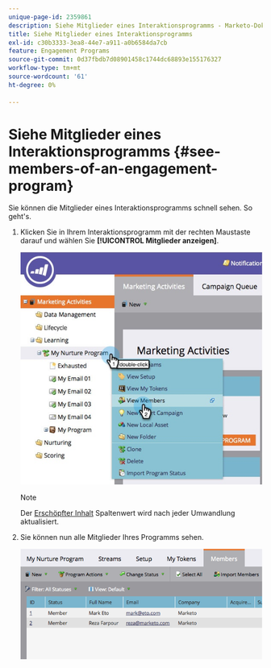 ```yaml
---
unique-page-id: 2359861
description: Siehe Mitglieder eines Interaktionsprogramms - Marketo-Dokumente - Produktdokumentation
title: Siehe Mitglieder eines Interaktionsprogramms
exl-id: c30b3333-3ea8-44e7-a911-a0b6584da7cb
feature: Engagement Programs
source-git-commit: 0d37fbdb7d08901458c1744dc68893e155176327
workflow-type: tm+mt
source-wordcount: '61'
ht-degree: 0%

---
```


# Siehe Mitglieder eines Interaktionsprogramms {#see-members-of-an-engagement-program}

Sie können die Mitglieder eines Interaktionsprogramms schnell sehen. So geht&#39;s.

1. Klicken Sie in Ihrem Interaktionsprogramm mit der rechten Maustaste darauf und wählen Sie **[!UICONTROL Mitglieder anzeigen]**.

   ![](assets/membersofengagement.jpg)

   >[!NOTE]
   >
   >Der [Erschöpfter Inhalt](/help/marketo/product-docs/email-marketing/drip-nurturing/creating-an-engagement-program/understanding-engagement-programs.md) Spaltenwert wird nach jeder Umwandlung aktualisiert.

1. Sie können nun alle Mitglieder Ihres Programms sehen.

   ![](assets/image2014-9-15-17-3a17-3a26.png)
